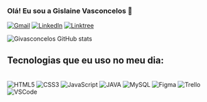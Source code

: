 ### Olá! Eu sou a Gislaine Vasconcelos 👋


[![Gmail](https://img.shields.io/badge/Gmail-D14836?style=for-the-badge&logo=gmail&logoColor=white)](https://gislainevas6@gmail.com) [![LinkedIn](https://img.shields.io/badge/LinkedIn-0077B5?style=for-the-badge&logo=linkedin&logoColor=white)](https://www.linkedin.com/in/gislaine-vasconcelos-1344a2227/)
[![Linktree](https://img.shields.io/badge/linktree-39E09B?style=for-the-badge&logo=linktree&logoColor=white)](https://linktr.ee/GislaineVasconcelos)

![Givasconcelos GitHub stats](https://github-readme-stats.vercel.app/api?username=Givasconcelos&show_icons=true&theme=synthwave)


## Tecnologias que eu uso no meu dia:

<div style="display: inline_block"><br/>
<img align="center" alt="HTML5" src = "https://img.shields.io/badge/HTML5-E34F26?style=for-the-badge&logo=html5&logoColor=white"/>
<img align="center" alt="CSS3" src = "https://img.shields.io/badge/CSS3-1572B6?style=for-the-badge&logo=css3&logoColor=white"/>
<img align="center" alt="JavaScript" src = "https://img.shields.io/badge/JavaScript-323330?style=for-the-badge&logo=javascript&logoColor=F7DF1E"/>
<img align="center" alt="JAVA" src = "https://img.shields.io/badge/Java-ED8B00?style=for-the-badge&logo=openjdk&logoColor=white"/>
<img align="center" alt="MySQL" src = "https://img.shields.io/badge/MySQL-00000F?style=for-the-badge&logo=mysql&logoColor=white"/>
<img align="center" alt="Figma" src = "https://img.shields.io/badge/Figma-F24E1E?style=for-the-badge&logo=figma&logoColor=white"/>
<img align="center" alt="Trello" src = "https://img.shields.io/badge/Trello-0052CC?style=for-the-badge&logo=trello&logoColor=white"/><br/>
<img align="center" alt="VSCode" src = "https://img.shields.io/badge/Visual_Studio_Code-0078D4?style=for-the-badge&logo=visual%20studio%20code&logoColor=whitee"/>

</div>
